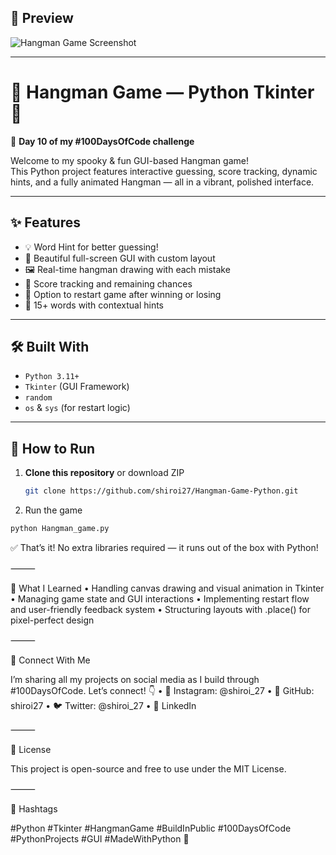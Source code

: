## 📸 Preview
![Hangman Game Screenshot](https://github.com/user-attachments/assets/b542fafe-b5d8-47bf-bd68-31c2123b0739)


---

# 🎯 Hangman Game — Python Tkinter 🎉  
🚀 **Day 10 of my #100DaysOfCode challenge**

Welcome to my spooky & fun GUI-based Hangman game!  
This Python project features interactive guessing, score tracking, dynamic hints, and a fully animated Hangman — all in a vibrant, polished interface.

---

## ✨ Features
- 💡 Word Hint for better guessing!
- 🎨 Beautiful full-screen GUI with custom layout
- 🖼️ Real-time hangman drawing with each mistake
- 💯 Score tracking and remaining chances
- 🔁 Option to restart game after winning or losing
- 🧩 15+ words with contextual hints

---

## 🛠️ Built With
- `Python 3.11+`
- `Tkinter` (GUI Framework)
- `random`
- `os` & `sys` (for restart logic)

---

## 🚀 How to Run

1. **Clone this repository** or download ZIP
   
   ```bash
   git clone https://github.com/shiroi27/Hangman-Game-Python.git
   ```
   
2.	Run the game
   ```bash
   python Hangman_game.py
   ```


✅ That’s it! No extra libraries required — it runs out of the box with Python!

⸻

🧠 What I Learned
	•	Handling canvas drawing and visual animation in Tkinter
	•	Managing game state and GUI interactions
	•	Implementing restart flow and user-friendly feedback system
	•	Structuring layouts with .place() for pixel-perfect design

⸻

🤝 Connect With Me

I’m sharing all my projects on social media as I build through #100DaysOfCode. Let’s connect! 👇
	•	🐍 Instagram: @shiroi_27
	•	💼 GitHub: shiroi27
	•	🐦 Twitter: @shiroi_27
	•	🔗 LinkedIn

⸻

📜 License

This project is open-source and free to use under the MIT License.

⸻

📌 Hashtags

#Python #Tkinter #HangmanGame #BuildInPublic #100DaysOfCode #PythonProjects #GUI #MadeWithPython 🎨

